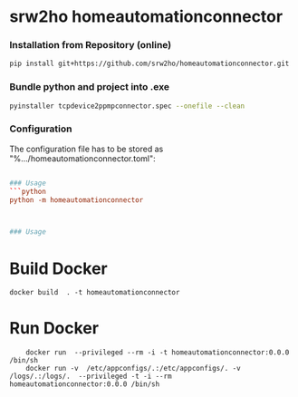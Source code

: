 # srw2ho homeautomationconnector

### Installation from Repository (online)
```bash
pip install git+https://github.com/srw2ho/homeautomationconnector.git
```

### Bundle python and project into .exe
```bash
pyinstaller tcpdevice2ppmpconnector.spec --onefile --clean
```

### Configuration
The configuration file has to be stored as "%.../homeautomationconnector.toml":
```toml

### Usage
```python
python -m homeautomationconnector



### Usage

```

# Build Docker
    docker build  . -t homeautomationconnector
    
# Run Docker
        docker run  --privileged --rm -i -t homeautomationconnector:0.0.0 /bin/sh
        docker run -v  /etc/appconfigs/.:/etc/appconfigs/. -v /logs/.:/logs/.  --privileged -t -i --rm   homeautomationconnector:0.0.0 /bin/sh
     